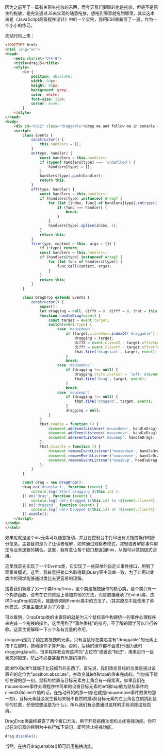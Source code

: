 因为之前写了一篇有关原生拖放的东西，而今天我们要聊的也是拖放，但是不是原生的拖放，是完全通过JS来实现的随意拖放，想拖到哪里就拖到哪里。其实这本来是《JavaScript高级程序设计》中的一个实例，我用ES6重新写了一遍，作为一个小小的练习。

先贴代码上来：
```html
<!DOCTYPE html>
<html lang="en">
<head>
	<meta charset="UTF-8">
	<title>dragJS</title>
	<style>
		div {
			position: absolute;
			width: 80px;
			height: 60px;
			background: grey;
			color: white;
			font-size: 12px;
			cursor: move;
		}
	</style>
</head>
<body>
	<div id="0912" class="draggable">Drag me and follow me in console.</div>
	<script>
		class Events {
			constructor() {
				this.handlers = {};
			}
			on(type, handler) {
				const handlers = this.handlers;
				if (typeof handlers[type] === 'undefined') {
					handlers[type] = [];
				}
				handlers[type].push(handler);
				return this;
			}
			off(type, handler) {
				const handlers = this.handlers;
				if (handlers[type] instanceof Array) {
					for (let [index, func] of handlers[type].entries()) {
						if (func === handler) {
							break;
						}
					}
					handlers[type].splice(index, 1);
				}
				return this;
			}
			fire(type, context = this, args = {}) {
				if (!type) return;
				const handlers = this.handlers;
				if (handlers[type] instanceof Array) {
					for (let func of handlers[type]) {
						func.call(context, args);
					}
				}
				return this;
			}
		}

		class DragDrop extends Events {
			constructor() {
				super();
				let dragging = null, diffX = 0, diffY = 0, that = this;
				function handleDrag(event) {
					const target = event.target;
					switch(event.type) {
						case 'mousedown':
							if (target.className.indexOf('draggable') > -1) {
								dragging = target;
								diffX = event.clientX - target.offsetLeft;
								diffY = event.clientY - target.offsetTop;
								that.fire('dragstart', target, event);
							}
							break;
						case 'mousemove':
							if (dragging !== null) {
								dragging.style.cssText = `left: ${event.clientX - diffX}px; top: ${event.clientY - diffY}px;`;
								that.fire('drag', target, event);
							}
							break;
						case 'mouseup':
							if (dragging !== null) {
								that.fire('dragend', target, event);
							}
							dragging = null;
					}
				}
				that.enable = function () {
					document.addEventListener('mousedown', handleDrag);
					document.addEventListener('mousemove', handleDrag);
					document.addEventListener('mouseup', handleDrag);
				};
				that.disable = function () {
					document.removeEventListener('mousedown', handleDrag);
					document.removeEventListener('mousemove', handleDrag);
					document.removeEventListener('mouseup', handleDrag);
				};
			}
		}

		const drag = new DragDrop();
		drag.on('dragstart', function (event) {
			console.log(`Start dragging ${this.id}`);
		}).on('drag', function (event) {
			console.log(`<br> Dragged ${this.id} to (${event.clientX}, ${event.clientY})`);
		}).on('dragend', function (event) {
			console.log(`<br> Dropped ${this.id} at (${event.clientX}, ${event.clientY})`);
		}).enable();
	</script>
</body>
</html>
```

效果呢就是这个div元素可以随意拖动，并且在控制台中打印出有关拖拽操作的部分信息。主要目的是为了让读者理解，如何通过观察者模式，减轻或者解除事件绑定与业务逻辑的耦合。这里，我有意让每个接口都返回this，从而可以做到链式调用。

这里我首先实现了一个Events类，它实现了一些简单的自定义事件接口，用到了观察者模式。这里，我故意把接口名取得跟jQuery等主流库一致，为了让用过此类库的同学能够通过类比去更容易的理解。

接着我们新建了另一个类DragDrop，这个类是拖拽操作的核心类。这个类只有一个构造函数，没有在它的原型上增加其他的方法，而是直接继承了Events类，这样DragDrop的实例，就能够调用Events类中的方法了。(其实原文中是使用了单例模式，这里主要还是为了方便...)

可以看到，DrapDrop类的主要目的就是为三个鼠标事件构建统一的事件处理程序来完成一个拖拽的操作，这里用到了"事件委托"的技巧，不了解的同学可以自行谷歌。这里主要解释一下三个私有变量的作用。

dragging是为了锁定要拖拽的元素，只有当鼠标在类名含有"draggable"的元素上按下左键时，拖动操作才算开始，否则，后续的操作都不会进行(因为此时dragging为null)。很多程序都会有这样的“占位符”或者说“标记”，用来进行一些状态的锁定，防止不必要甚至有危害的操作。

而diffX和diffY就属于比较细节的东西了。首先说，我们改变目标的位置是通过设置它的定位为"position:absolute"，并改变其left和top的值来完成的。当你按下鼠标左键的那一刻，鼠标的位置与目标元素左上角会有一段距离，如果我们在mousemove事件处理程序中简单的设置目标元素的left和top值为鼠标事件的clientX和clientY值的话，在拖动开始的那一刻(也就是mousemove事件触发的那一刻)，目标元素就会发生看起来极不自然的跳动(目标元素的左上角会立刻跳到鼠标的位置，仔细想想这是为什么)，所以我们有必要通过这样的手段消除这段距离。

DragDrop类最终暴露了两个接口方法，用于开启拖拽功能和关闭拖拽功能。你可以在浏览器的控制台中执行如下语句，即可禁止拖拽功能。
```js
drag.disable();
```

当然，在执行drag.enable()即可启用拖拽功能。
